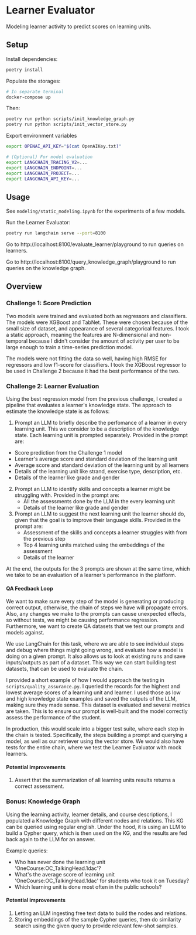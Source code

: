 # Learner Evaluator

Modeling learner activity to predict scores on learning units.

## Setup

Install dependencies:
```bash
poetry install
```

Populate the storages:
```bash
# In separate terminal
docker-compose up
```

Then:
```bash
poetry run python scripts/init_knowledge_graph.py
poetry run python scripts/init_vector_store.py
```

Export environment variables
```bash
export OPENAI_API_KEY="$(cat OpenAIKey.txt)"

# (Optional) For model evaluation
export LANGCHAIN_TRACING_V2=...
export LANGCHAIN_ENDPOINT=...
export LANGCHAIN_PROJECT=...
export LANGCHAIN_API_KEY=...
```

## Usage

See `modeling/static_modeling.ipynb` for the experiments of a few models.

Run the Learner Evaluator:
```bash
poetry run langchain serve --port=8100
```

Go to http://localhost:8100/evaluate_learner/playground to run queries on learners.

Go to http://localhost:8100/query_knowledge_graph/playground to run queries on the knowledge graph.


## Overview

### Challenge 1: Score Prediction

Two models were trained and evaluated both as regressors and classifiers. The models were XGBoost and TabNet. These were chosen because of the small size of dataset,
and appearance of several categorical features. I took a static approach, meaning the features are N-dimensional and non-temporal because I didn't consider the
amount of activity per user to be large enough to train a time-series prediction model.

The models were not fitting the data so well, having high RMSE for regressors and low f1-score for classifiers. I took the XGBoost regressor to be used in Challenge 2 because it had the best performance of the two.

### Challenge 2: Learner Evaluation

Using the best regression model from the previous challenge, I created a pipeline that evaluates a learner's knowledge state. The approach to estimate the knowledge state is as follows:

1. Prompt an LLM to briefly describe the perfomance of a learner in every learning unit. This we consider to be a description of the knowledge state. Each learning unit is prompted separately. Provided in the prompt are:
  * Score prediction from the Challenge 1 model
  * Learner's average score and standard deviation of the learning unit
  * Average score and standard deviation of the learning unit by all learners
  * Details of the learning unit like strand, exercise type, description, etc.
  * Details of the learner like grade and gender
2. Prompt an LLM to identify skills and concepts a learner might be struggling with. Provided in the prompt are:
   * All the assessments done by the LLM in the every learning unit
   * Details of the learner like grade and gender
3. Prompt an LLM to suggest the next learning unit the learner should do, given that the goal is to improve their language skills. Provided in the prompt are:
   * Assessment of the skills and concepts a learner struggles with from the previous step
   * Top 4 learning units matched using the embeddings of the assessment
   * Details of the learner

At the end, the outputs for the 3 prompts are shown at the same time, which we take to be an evaluation of a learner's performance in the platform.

#### QA Feedback Loop

We want to make sure every step of the model is generating or producing correct output, otherwise, the
chain of steps we have will propagate errors. Also, any changes we make to the prompts can cause unexpected
effects, so without tests, we might be causing performance regression. Furthermore, we want to create
QA datasets that we test our prompts and models against.

We use LangChain for this task, where we are able to see individual steps and debug where things might going wrong,
and evaluate how a model is doing on a given prompt. It also allows us to look at existing runs and save
inputs/outputs as part of a dataset. This way we can start building test datasets, that can be used
to evaluate the chain.

I provided a short example of how I would approach the testing in `scripts/quality_assurance.py`. I queried
the records for the highest and lowest average scores of a learning unit and learner. I used those
as low and high knowledge state examples and saved the outputs of the LLM, making sure they made sense.
This dataset is evaluated and several metrics are taken. This is to ensure our prompt is well-built and the
model correctly assess the performance of the student.

In production, this would scale into a bigger test suite, where each step in the chain is tested. Specifically,
the steps building a prompt and querying a model, as well as our retriever using the vector store. We would
also have tests for the entire chain, where we test the Learner Evaluator with mock learners.

#### Potential improvements

1. Assert that the summarization of all learning units results returns a correct assessment.

### Bonus: Knowledge Graph

Using the learning activity, learner details, and course descriptions, I populated a Knowledge Graph with different nodes and relations. This KG can be queried using regular english. Under the hood, it is using an LLM to build a Cypher query, which is then used on the KG, and the results are fed back again to the LLM for an answer.

Example queries:

* Who has never done the learning unit 'OneCourse:OC_TalkingHead.1dac'?
* What's the average score of learning unit 'OneCourse:OC_TalkingHead.1dac' for students who took it on Tuesday?
* Which learning unit is done most often in the public schools?

#### Potential improvements

1. Letting an LLM ingesting free text data to build the nodes and relations.
2. Storing embeddings of the sample Cypher queries, then do similarity search using the given query to provide relevant few-shot samples.
